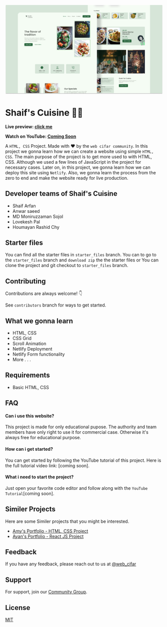 ![](./readmeImg/banner.png)

# Shaif's Cuisine 👨‍🍳

**Live preview: [click me](http://shaif-s-cuisine.netlify.app)**

**Watch on YouTube: [Coming Soon](https://www.youtube.com/channel/UCdxaLo9ALJgXgOUDURRPGiQ)**

A `HTML, CSS` Project. Made with ♥ by the `web cifar community`. In this project we gonna learn how we can create a website using simple `HTML, CSS`. The main purpose of the project is to get more used to with HTML, CSS. Although we used a few lines of JavaScript in the project for necessary cases. Later on, in this project, we gonna learn how we can deploy this site using `Netlify`. Also, we gonna learn the process from the zero to end and make the website ready for live production.

## Developer teams of Shaif's Cuisine

- Shaif Arfan
- Anwar saeed
- MD Moniruzzaman Sojol
- Lovekesh Pal
- Houmayan Rashid Chy

## Starter files

You can find all the starter files in `starter_files` branch. You can to go to the `starter_files` branch and `download zip` the the starter files or You can clone the project and git checkout to `starter_files` branch.

## Contributing

Contributions are always welcome! 👇

See `contributors` branch for ways to get started.

## What we gonna learn

- HTML, CSS
- CSS Grid
- Scroll Animation
- Netlify Deployment
- Netlify Form functionality
- More . . .

## Requirements

- Basic HTML, CSS

## FAQ

#### Can i use this website?

This project is made for only educational pupose. The authority and team members have only right to use it for commercial case. Otherwise it's always free for educational purpose.

#### How can i get started?

You can get started by following the YouTube tutorial of this project. Here is the full tutorial video link: [coming soon].

#### What i need to start the project?

Just open your favorite code editor and follow along with the `YouTube Tutorial`[coming soon].

## Similer Projects

Here are some Similer projects that you might be interested.

- [Amy's Portfolio - HTML, CSS Project](https://github.com/ShaifArfan/AMYs-Portfolio)
- [Ayan's Portfolio - React JS Project](https://github.com/ShaifArfan/AYANs-portfolio)

## Feedback

If you have any feedback, please reach out to us at [@web_cifar](http://instagram.com/web_cifar)

## Support

For support, join our [Community Group](http://facebook.com/groups/webcifar).

## License

[MIT](https://choosealicense.com/licenses/mit/)
